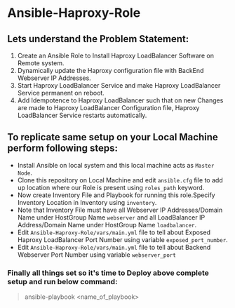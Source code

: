 # Ansible-Haproxy-Role
## Lets understand the Problem Statement:
1. Create an Ansible Role to Install Haproxy LoadBalancer Software on Remote system.
2. Dynamically update the Haproxy configuration file with BackEnd Webserver IP Addresses.
3. Start Haproxy LoadBalancer Service and make Haproxy LoadBalancer Service permanent on reboot.
4. Add Idempotence to Haproxy LoadBalancer such that on new Changes are made to Haproxy LoadBalancer Configuration file, Haproxy LoadBalancer Service restarts automatically.
## To replicate same setup on your Local Machine perform following steps:
- Install Ansible on local system and this local machine acts as `Master Node`.
- Clone this repository on Local Machine and edit `ansible.cfg` file to add up location where our Role is present using `roles_path` keyword.
- Now create Inventory File and Playbook for running this role.Specify Inventory Location in Inventory using `inventory`.
- Note that Inventory File must have all Webserver IP Addresses/Domain Name under HostGroup Name `webserver` and all LoadBalancer IP Address/Domain Name under HostGroup Name `loadbalancer`.
- Edit `Ansible-Haproxy-Role/vars/main.yml` file to tell about Exposed Haproxy LoadBalancer Port Number using variable `exposed_port_number`.
- Edit `Ansible-Haproxy-Role/vars/main.yml` file to tell about  Backend Webserver Port Number using variable `webserver_port`
### Finally all things set so it's time to Deploy above complete setup and run below command:
> ansible-playbook <name_of_playbook>
